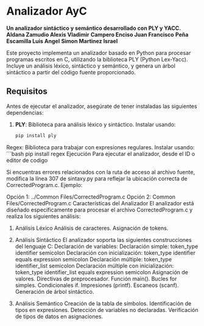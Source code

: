 # Analizador AyC
**Un analizador sintáctico y semántico desarrollado con PLY y YACC.**
**Aldana Zamudio Alexis Vladimir**
**Campero Enciso Juan Francisco**
**Peña Escamilla Luis Angel**
**Simon Martinez Israel**

Este proyecto implementa un analizador basado en Python para procesar programas escritos en C, utilizando la biblioteca PLY (Python Lex-Yacc). Incluye un análisis léxico, sintáctico y semántico, y genera un árbol sintáctico a partir del código fuente proporcionado.

## Requisitos
Antes de ejecutar el analizador, asegúrate de tener instaladas las siguientes dependencias:

1. **PLY**: Biblioteca para análisis léxico y sintáctico.
   	Instalar usando:
	```bash
 	pip install ply
Regex: Biblioteca para trabajar con expresiones regulares.
	Instalar usando:
	´´´bash
	pip install regex
Ejecución
Para ejecutar el analizador, desde el ID o editor de codigo

Si encuentras errores relacionados con la ruta de acceso al archivo fuente, modifica la línea 307 de sintaxy.py para reflejar la ubicación correcta de CorrectedProgram.c. Ejemplo:

Opción 1: ../Common Files/CorrectedProgram.c
Opción 2: Common Files/CorrectedProgram.c
Características del Analizador
El analizador está diseñado específicamente para procesar el archivo CorrectedProgram.c y realiza los siguientes análisis:

1. Análisis Léxico
Análisis de caracteres.
Asignación de tokens.

2. Análisis Sintáctico
El analizador soporta las siguientes construcciones del lenguaje C:
	Declaración de variables:
		Declaración simple:
			token_type identifier semicolon
		Declaración con inicialización:
			token_type identifier equals expression semicolon
		Declaración múltiple:
			token_type identifier_list semicolon
		Declaración múltiple con inicialización:
			token_type identifier_list equals expression semicolon
	Asignación de valores.
	Directivas de preprocesador.
	Función main().
	Bucles for simples.
	Condicionales if.
	Impresiones (printf).
	Escaneos (scanf).
	Generación de árbol sintáctico.
3. Análisis Semántico
	Creación de la tabla de símbolos.
	Identificación de tipos en expresiones.
	Detección de variables no declaradas.
	Verificación de tipos de datos en asignaciones.

	
		



